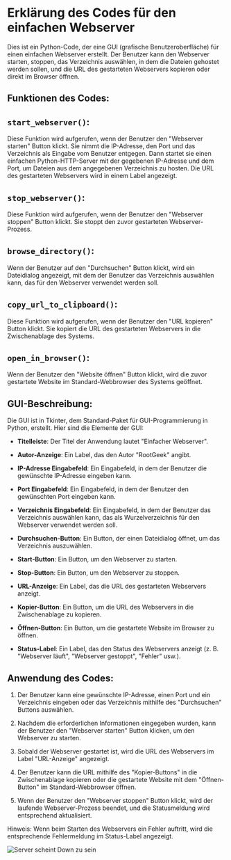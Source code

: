 # Erklärung des Codes für den einfachen Webserver

Dies ist ein Python-Code, der eine GUI (grafische Benutzeroberfläche) für einen einfachen Webserver erstellt. Der Benutzer kann den Webserver starten, stoppen, das Verzeichnis auswählen, in dem die Dateien gehostet werden sollen, und die URL des gestarteten Webservers kopieren oder direkt im Browser öffnen.

## Funktionen des Codes:

## `start_webserver()`:
Diese Funktion wird aufgerufen, wenn der Benutzer den "Webserver starten" Button klickt. Sie nimmt die IP-Adresse, den Port und das Verzeichnis als Eingabe vom Benutzer entgegen. Dann startet sie einen einfachen Python-HTTP-Server mit der gegebenen IP-Adresse und dem Port, um Dateien aus dem angegebenen Verzeichnis zu hosten. Die URL des gestarteten Webservers wird in einem Label angezeigt.

## `stop_webserver()`:
Diese Funktion wird aufgerufen, wenn der Benutzer den "Webserver stoppen" Button klickt. Sie stoppt den zuvor gestarteten Webserver-Prozess.

## `browse_directory()`:
Wenn der Benutzer auf den "Durchsuchen" Button klickt, wird ein Dateidialog angezeigt, mit dem der Benutzer das Verzeichnis auswählen kann, das für den Webserver verwendet werden soll.

## `copy_url_to_clipboard()`:
Diese Funktion wird aufgerufen, wenn der Benutzer den "URL kopieren" Button klickt. Sie kopiert die URL des gestarteten Webservers in die Zwischenablage des Systems.

## `open_in_browser()`:
Wenn der Benutzer den "Website öffnen" Button klickt, wird die zuvor gestartete Website im Standard-Webbrowser des Systems geöffnet.

## GUI-Beschreibung:

Die GUI ist in Tkinter, dem Standard-Paket für GUI-Programmierung in Python, erstellt. Hier sind die Elemente der GUI:

- **Titelleiste**: Der Titel der Anwendung lautet "Einfacher Webserver".

- **Autor-Anzeige**: Ein Label, das den Autor "RootGeek" angibt.

- **IP-Adresse Eingabefeld**: Ein Eingabefeld, in dem der Benutzer die gewünschte IP-Adresse eingeben kann.

- **Port Eingabefeld**: Ein Eingabefeld, in dem der Benutzer den gewünschten Port eingeben kann.

- **Verzeichnis Eingabefeld**: Ein Eingabefeld, in dem der Benutzer das Verzeichnis auswählen kann, das als Wurzelverzeichnis für den Webserver verwendet werden soll.

- **Durchsuchen-Button**: Ein Button, der einen Dateidialog öffnet, um das Verzeichnis auszuwählen.

- **Start-Button**: Ein Button, um den Webserver zu starten.

- **Stop-Button**: Ein Button, um den Webserver zu stoppen.

- **URL-Anzeige**: Ein Label, das die URL des gestarteten Webservers anzeigt.

- **Kopier-Button**: Ein Button, um die URL des Webservers in die Zwischenablage zu kopieren.

- **Öffnen-Button**: Ein Button, um die gestartete Website im Browser zu öffnen.

- **Status-Label**: Ein Label, das den Status des Webservers anzeigt (z. B. "Webserver läuft", "Webserver gestoppt", "Fehler" usw.).

## Anwendung des Codes:

1. Der Benutzer kann eine gewünschte IP-Adresse, einen Port und ein Verzeichnis eingeben oder das Verzeichnis mithilfe des "Durchsuchen" Buttons auswählen.

2. Nachdem die erforderlichen Informationen eingegeben wurden, kann der Benutzer den "Webserver starten" Button klicken, um den Webserver zu starten.

3. Sobald der Webserver gestartet ist, wird die URL des Webservers im Label "URL-Anzeige" angezeigt.

4. Der Benutzer kann die URL mithilfe des "Kopier-Buttons" in die Zwischenablage kopieren oder die gestartete Website mit dem "Öffnen-Button" im Standard-Webbrowser öffnen.

5. Wenn der Benutzer den "Webserver stoppen" Button klickt, wird der laufende Webserver-Prozess beendet, und die Statusmeldung wird entsprechend aktualisiert.

Hinweis: Wenn beim Starten des Webservers ein Fehler auftritt, wird die entsprechende Fehlermeldung im Status-Label angezeigt.

![Server scheint Down zu sein](https://drive.google.com/uc?export=view&id=1ezu495gTr5BOtXxCLOnEAko_uJN4cwIz)

